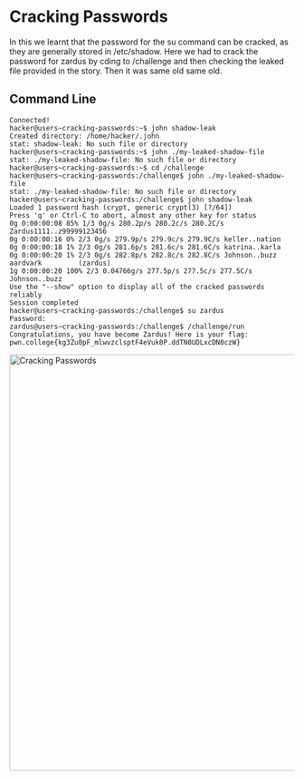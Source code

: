 # Cracking Passwords
In this we learnt that the password for the su command can be cracked, as they are generally stored in /etc/shadow. Here we had to crack the password for zardus by cding to 
/challenge and then checking the leaked file provided in the story. Then it was same old same old.
## Command Line
```
Connected!
hacker@users~cracking-passwords:~$ john shadow-leak
Created directory: /home/hacker/.john
stat: shadow-leak: No such file or directory
hacker@users~cracking-passwords:~$ john ./my-leaked-shadow-file
stat: ./my-leaked-shadow-file: No such file or directory
hacker@users~cracking-passwords:~$ cd /challenge
hacker@users~cracking-passwords:/challenge$ john ./my-leaked-shadow-file
stat: ./my-leaked-shadow-file: No such file or directory
hacker@users~cracking-passwords:/challenge$ john shadow-leak
Loaded 1 password hash (crypt, generic crypt(3) [?/64])
Press 'q' or Ctrl-C to abort, almost any other key for status
0g 0:00:00:08 85% 1/3 0g/s 280.2p/s 280.2c/s 280.2C/s Zardus1111..z99999123456
0g 0:00:00:16 0% 2/3 0g/s 279.9p/s 279.9c/s 279.9C/s keller..nation
0g 0:00:00:18 1% 2/3 0g/s 281.6p/s 281.6c/s 281.6C/s katrina..karla
0g 0:00:00:20 1% 2/3 0g/s 282.8p/s 282.8c/s 282.8C/s Johnson..buzz
aardvark         (zardus)
1g 0:00:00:20 100% 2/3 0.04766g/s 277.5p/s 277.5c/s 277.5C/s Johnson..buzz
Use the "--show" option to display all of the cracked passwords reliably
Session completed
hacker@users~cracking-passwords:/challenge$ su zardus
Password:
zardus@users~cracking-passwords:/challenge$ /challenge/run
Congratulations, you have become Zardus! Here is your flag:
pwn.college{kg3Zu0pF_mlwvzclsptF4eVuk0P.ddTN0UDLxcDN0czW}
```
<img width="734" alt="Cracking Passwords" src="https://github.com/user-attachments/assets/cbafb5f3-cea6-4f73-96a6-eddd9109a9e6">
